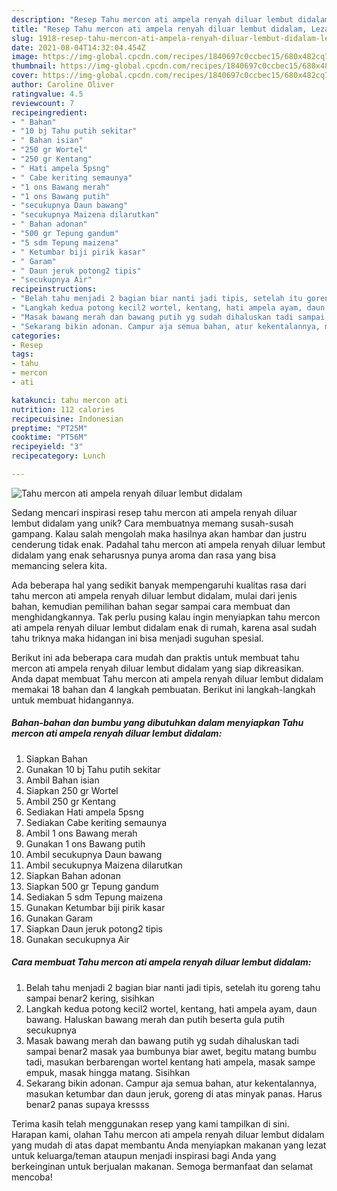```yaml
---
description: "Resep Tahu mercon ati ampela renyah diluar lembut didalam, Lezat Sekali"
title: "Resep Tahu mercon ati ampela renyah diluar lembut didalam, Lezat Sekali"
slug: 1918-resep-tahu-mercon-ati-ampela-renyah-diluar-lembut-didalam-lezat-sekali
date: 2021-08-04T14:32:04.454Z
image: https://img-global.cpcdn.com/recipes/1840697c0ccbec15/680x482cq70/tahu-mercon-ati-ampela-renyah-diluar-lembut-didalam-foto-resep-utama.jpg
thumbnail: https://img-global.cpcdn.com/recipes/1840697c0ccbec15/680x482cq70/tahu-mercon-ati-ampela-renyah-diluar-lembut-didalam-foto-resep-utama.jpg
cover: https://img-global.cpcdn.com/recipes/1840697c0ccbec15/680x482cq70/tahu-mercon-ati-ampela-renyah-diluar-lembut-didalam-foto-resep-utama.jpg
author: Caroline Oliver
ratingvalue: 4.5
reviewcount: 7
recipeingredient:
- " Bahan"
- "10 bj Tahu putih sekitar"
- " Bahan isian"
- "250 gr Wortel"
- "250 gr Kentang"
- " Hati ampela 5psng"
- " Cabe keriting semaunya"
- "1 ons Bawang merah"
- "1 ons Bawang putih"
- "secukupnya Daun bawang"
- "secukupnya Maizena dilarutkan"
- " Bahan adonan"
- "500 gr Tepung gandum"
- "5 sdm Tepung maizena"
- " Ketumbar biji pirik kasar"
- " Garam"
- " Daun jeruk potong2 tipis"
- "secukupnya Air"
recipeinstructions:
- "Belah tahu menjadi 2 bagian biar nanti jadi tipis, setelah itu goreng tahu sampai benar2 kering, sisihkan"
- "Langkah kedua potong kecil2 wortel, kentang, hati ampela ayam, daun bawang. Haluskan bawang merah dan putih beserta gula putih secukupnya"
- "Masak bawang merah dan bawang putih yg sudah dihaluskan tadi sampai benar2 masak yaa bumbunya biar awet, begitu matang bumbu tadi, masukan berbarengan wortel kentang hati ampela, masak sampe empuk, masak hingga matang. Sisihkan"
- "Sekarang bikin adonan. Campur aja semua bahan, atur kekentalannya, masukan ketumbar dan daun jeruk, goreng di atas minyak panas. Harus benar2 panas supaya kressss"
categories:
- Resep
tags:
- tahu
- mercon
- ati

katakunci: tahu mercon ati 
nutrition: 112 calories
recipecuisine: Indonesian
preptime: "PT25M"
cooktime: "PT56M"
recipeyield: "3"
recipecategory: Lunch

---
```



![Tahu mercon ati ampela renyah diluar lembut didalam](https://img-global.cpcdn.com/recipes/1840697c0ccbec15/680x482cq70/tahu-mercon-ati-ampela-renyah-diluar-lembut-didalam-foto-resep-utama.jpg)

Sedang mencari inspirasi resep tahu mercon ati ampela renyah diluar lembut didalam yang unik? Cara membuatnya memang susah-susah gampang. Kalau salah mengolah maka hasilnya akan hambar dan justru cenderung tidak enak. Padahal tahu mercon ati ampela renyah diluar lembut didalam yang enak seharusnya punya aroma dan rasa yang bisa memancing selera kita.



Ada beberapa hal yang sedikit banyak mempengaruhi kualitas rasa dari tahu mercon ati ampela renyah diluar lembut didalam, mulai dari jenis bahan, kemudian pemilihan bahan segar sampai cara membuat dan menghidangkannya. Tak perlu pusing kalau ingin menyiapkan tahu mercon ati ampela renyah diluar lembut didalam enak di rumah, karena asal sudah tahu triknya maka hidangan ini bisa menjadi suguhan spesial.


Berikut ini ada beberapa cara mudah dan praktis untuk membuat tahu mercon ati ampela renyah diluar lembut didalam yang siap dikreasikan. Anda dapat membuat Tahu mercon ati ampela renyah diluar lembut didalam memakai 18 bahan dan 4 langkah pembuatan. Berikut ini langkah-langkah untuk membuat hidangannya.

<!--inarticleads1-->

##### Bahan-bahan dan bumbu yang dibutuhkan dalam menyiapkan Tahu mercon ati ampela renyah diluar lembut didalam:

1. Siapkan  Bahan
1. Gunakan 10 bj Tahu putih sekitar
1. Ambil  Bahan isian
1. Siapkan 250 gr Wortel
1. Ambil 250 gr Kentang
1. Sediakan  Hati ampela 5psng
1. Sediakan  Cabe keriting semaunya
1. Ambil 1 ons Bawang merah
1. Gunakan 1 ons Bawang putih
1. Ambil secukupnya Daun bawang
1. Ambil secukupnya Maizena dilarutkan
1. Siapkan  Bahan adonan
1. Siapkan 500 gr Tepung gandum
1. Sediakan 5 sdm Tepung maizena
1. Gunakan  Ketumbar biji pirik kasar
1. Gunakan  Garam
1. Siapkan  Daun jeruk potong2 tipis
1. Gunakan secukupnya Air




<!--inarticleads2-->

##### Cara membuat Tahu mercon ati ampela renyah diluar lembut didalam:

1. Belah tahu menjadi 2 bagian biar nanti jadi tipis, setelah itu goreng tahu sampai benar2 kering, sisihkan
1. Langkah kedua potong kecil2 wortel, kentang, hati ampela ayam, daun bawang. Haluskan bawang merah dan putih beserta gula putih secukupnya
1. Masak bawang merah dan bawang putih yg sudah dihaluskan tadi sampai benar2 masak yaa bumbunya biar awet, begitu matang bumbu tadi, masukan berbarengan wortel kentang hati ampela, masak sampe empuk, masak hingga matang. Sisihkan
1. Sekarang bikin adonan. Campur aja semua bahan, atur kekentalannya, masukan ketumbar dan daun jeruk, goreng di atas minyak panas. Harus benar2 panas supaya kressss




Terima kasih telah menggunakan resep yang kami tampilkan di sini. Harapan kami, olahan Tahu mercon ati ampela renyah diluar lembut didalam yang mudah di atas dapat membantu Anda menyiapkan makanan yang lezat untuk keluarga/teman ataupun menjadi inspirasi bagi Anda yang berkeinginan untuk berjualan makanan. Semoga bermanfaat dan selamat mencoba!
